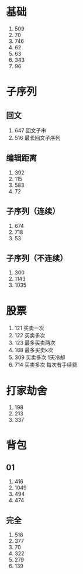 # 基础

1. 509
2. 70
3. 746
4. 62
5. 63
6. 343
7. 96

# 子序列

## 回文

1. 647 回文子串
2. 516 最长回文子序列

## 编辑距离

1. 392
2. 115
3. 583
4. 72

## 子序列（连续）

1. 674
2. 718
3. 53

## 子序列（不连续）

1. 300
2. 1143
3. 1035

# 股票

1. 121 买卖一次
2. 122 买卖多次
3. 123 最多买卖两次
4. 188 最多买卖k次
5. 309 买卖多次 1天冷却
6. 714 买卖多次 每次有手续费

# 打家劫舍

1. 198
2. 213
3. 337

# 背包

## 01

1. 416
2. 1049
3. 494
4. 474

## 完全

1. 518
2. 377
3. 70
4. 322
5. 279
6. 139
